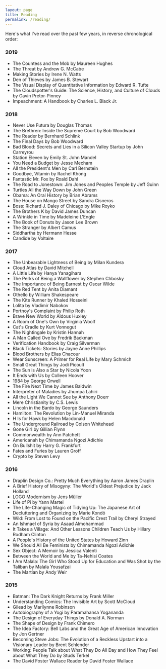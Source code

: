 ```yaml
---
layout: page
title: Reading
permalink: /reading/
---
```


Here's what I've read over the past few years, in reverse chronological order:

### 2019

- The Countess and the Mob by Maureen Hughes
- The Threat by Andrew G. McCabe
- Making Stories by Irene N. Watts
- Den of Thieves by James B. Stewart
- The Visual Display of Quantitative Information by Edward R. Tufte
- The Cloudspotter's Guide: The Science, History, and Culture of Clouds by Gavin Pretor-Pinney
- Impeachment: A Handbook by Charles L. Black Jr.

### 2018

- Never Use Futura by Douglas Thomas
- The Brethren: Inside the Supreme Court by Bob Woodward
- The Reader by Bernhard Schlink
- The Final Days by Bob Woodward
- Bad Blood: Secrets and Lies in a Silicon Valley Startup by John Carreyrou
- Station Eleven by Emily St. John Mandel
- You Need a Budget by Jesse Mecham
- All the President's Men by Carl Bernstein
- Goodbye, Vitamin by Rachel Khong
- Fantastic Mr. Fox by Roald Dahl
- The Road to Jonestown: Jim Jones and Peoples Temple by Jeff Guinn
- Turtles All the Way Down by John Green
- Obama: An Oral History by Brian Abrams
- The House on Mango Street by Sandra Cisneros
- Boss: Richard J. Daley of Chicago by Mike Royko
- The Brothers K by David James Duncan
- A Wrinkle in Time by Madeleine L'Engle
- The Book of Donuts by Jason Lee Brown
- The Stranger by Albert Camus
- Siddhartha by Hermann Hesse
- Candide by Voltaire

### 2017

- The Unbearable Lightness of Being by Milan Kundera
- Cloud Atlas by David Mitchell
- A Little Life by Hanya Yanagihara
- The Perks of Being a Wallflower by Stephen Chbosky
- The Importance of Being Earnest by Oscar Wilde
- The Red Tent by Anita Diamant
- Othello by William Shakespeare
- The Kite Runner by Khaled Hosseini
- Lolita by Vladimir Nabokov
- Portnoy's Complaint by Philip Roth
- Brave New World by Aldous Huxley
- A Room of One's Own by Virginia Woolf
- Cat's Cradle by Kurt Vonnegut
- The Nightingale by Kristin Hannah
- A Man Called Ove by Fredrik Backman
- Verification Handbook by Craig Silverman
- Black Tickets: Stories by Jayne Anne Phillips
- Blood Brothers by Elias Chacour
- Wear Sunscreen: A Primer for Real Life by Mary Schmich
- Small Great Things by Jodi Picoult
- The Sun is Also a Star by Nicola Yoon
- It Ends with Us by Colleen Hoover
- 1984 by George Orwell
- The Fire Next Time by James Baldwin
- Interpreter of Maladies by Jhumpa Lahiri
- All the Light We Cannot See by Anthony Doerr
- Mere Christianity by C.S. Lewis
- Lincoln in the Bardo by George Saunders
- Hamilton: The Revolution by Lin-Manuel Miranda
- H Is for Hawk by Helen Macdonald
- The Underground Railroad by Colson Whitehead
- Gone Girl by Gillian Flynn
- Commonwealth by Ann Patchett
- Americanah by Chimamanda Ngozi Adichie
- On Bullshit by Harry G. Frankfurt
- Fates and Furies by Lauren Groff
- Crypto by Steven Levy

### 2016

- Draplin Design Co.: Pretty Much Everything by Aaron James Draplin
- A Brief History of Misogyny: The World's Oldest Prejudice by Jack Holland
- LOGO Modernism by Jens Müller
- Life of Pi by Yann Martel
- The Life-Changing Magic of Tidying Up: The Japanese Art of Decluttering and Organizing by Marie Kondō
- Wild: From Lost to Found on the Pacific Crest Trail by Cheryl Strayed
- An Ishmael of Syria by Asaad Almohammad
- It Takes a Village: And Other Lessons Children Teach Us by Hillary Rodham Clinton
- A People's History of the United States by Howard Zinn
- We Should All Be Feminists by Chimamanda Ngozi Adichie
- Sex Object: A Memoir by Jessica Valenti
- Between the World and Me by Ta-Nehisi Coates
- I Am Malala: The Girl Who Stood Up for Education and Was Shot by the Taliban by Malala Yousafzai
- The Martian by Andy Weir

### 2015

- Batman: The Dark Knight Returns by Frank Miller
- Understanding Comics: The Invisible Art by Scott McCloud
- Gilead by Marilynne Robinson
- Autobiography of a Yogi by Paramahansa Yogananda
- The Design of Everyday Things by Donald A. Norman
- The Shape of Design by Frank Chimero
- The Idea Factory: Bell Labs and the Great Age of American Innovation by Jon Gertner
- Becoming Steve Jobs: The Evolution of a Reckless Upstart into a Visionary Leader by Brent Schlender
- Working: People Talk about What They Do All Day and How They Feel about What They Do by Studs Terkel
- The David Foster Wallace Reader by David Foster Wallace